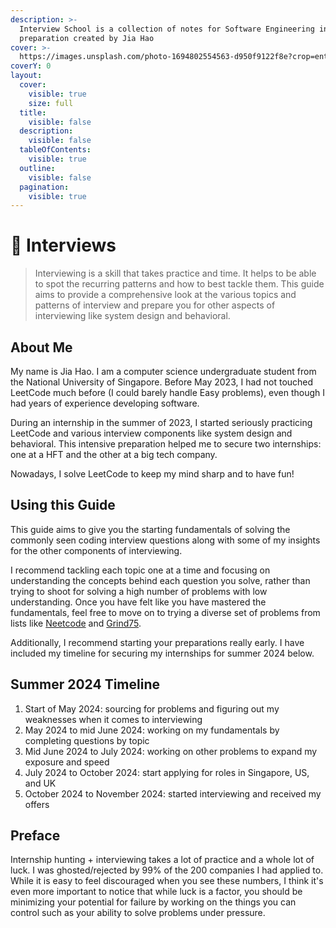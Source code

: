 ```yaml
---
description: >-
  Interview School is a collection of notes for Software Engineering interview
  preparation created by Jia Hao
cover: >-
  https://images.unsplash.com/photo-1694802554563-d950f9122f8e?crop=entropy&cs=srgb&fm=jpg&ixid=M3wxOTcwMjR8MHwxfHJhbmRvbXx8fHx8fHx8fDE2OTc0NjQyNDR8&ixlib=rb-4.0.3&q=85
coverY: 0
layout:
  cover:
    visible: true
    size: full
  title:
    visible: false
  description:
    visible: false
  tableOfContents:
    visible: true
  outline:
    visible: false
  pagination:
    visible: true
---
```


# 🏫 Interviews

> Interviewing is a skill that takes practice and time. It helps to be able to spot the recurring patterns and how to best tackle them. This guide aims to provide a comprehensive look at the various topics and patterns of interview and prepare you for other aspects of interviewing like system design and behavioral.

## About Me

My name is Jia Hao. I am a computer science undergraduate student from the National University of Singapore. Before May 2023, I had not touched LeetCode much before (I could barely handle Easy problems), even though I had years of experience developing software.&#x20;

During an internship in the summer of 2023, I started seriously practicing LeetCode and various interview components like system design and behavioral. This intensive preparation helped me to secure two internships: one at a HFT and the other at a big tech company.

Nowadays, I solve LeetCode to keep my mind sharp and to have fun!

## Using this Guide

This guide aims to give you the starting fundamentals of solving the commonly seen coding interview questions along with some of my insights for the other components of interviewing.

I recommend tackling each topic one at a time and focusing on understanding the concepts behind each question you solve, rather than trying to shoot for solving a high number of problems with low understanding. Once you have felt like you have mastered the fundamentals, feel free to move on to trying a diverse set of problems from lists like [Neetcode](https://neetcode.io/roadmap) and [Grind75](https://www.techinterviewhandbook.org/grind75).

Additionally, I recommend starting your preparations really early. I have included my timeline for securing my internships for summer 2024 below.

## Summer 2024 Timeline

1. Start of May 2024: sourcing for problems and figuring out my weaknesses when it comes to interviewing
2. May 2024 to mid June 2024: working on my fundamentals by completing questions by topic
3. Mid June 2024 to July 2024: working on other problems to expand my exposure and speed
4. July 2024 to October 2024: start applying for roles in Singapore, US, and UK
5. October 2024 to November 2024: started interviewing and received my offers

## Preface

Internship hunting + interviewing takes a lot of practice and a whole lot of luck. I was ghosted/rejected by 99% of the 200 companies I had applied to. While it is easy to feel discouraged when you see these numbers, I think it's even more important to notice that while luck is a factor, you should be minimizing your potential for failure by working on the things you can control such as your ability to solve problems under pressure.
